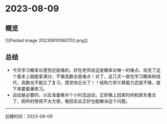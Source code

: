 # 2023-08-09

## 概览

![[Pasted image 20230810080702.png]]

## 总结

- 今天学习概率论感觉还挺难的，好在老师说这是概率论唯一的难点，攻克了这个基本上就能拿满分，不像高数全是难点！对了，这几天一直在学习概率和线代，高数也不能忘了复习，感觉快忘光了！！结构力学计算能力还是不够，接下来要着重练习。
- 运动是必要的，以后准备晚半个小时去运动，正好晚上回家时间和房东重合了，厕所的使用不太方便，晚回去会正好也能解决这个问题。

---

创建时间：2023-08-09
